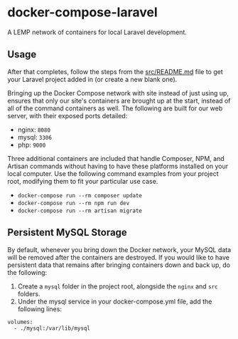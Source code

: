 # docker-compose-laravel

A LEMP network of containers for local Laravel development.

## Usage

After that completes, follow the steps from the [src/README.md](/src/README.md) file to get your Laravel project added in (or create a new blank one).

Bringing up the Docker Compose network with site instead of just using up, ensures that only our site's containers are brought up at the start, instead of all of the command containers as well. The following are built for our web server, with their exposed ports detailed:

* nginx: `8080`
* mysql: `3306`
* php: `9000`

Three additional containers are included that handle Composer, NPM, and Artisan commands without having to have these platforms installed on your local computer. Use the following command examples from your project root, modifying them to fit your particular use case.

* `docker-compose run --rm composer update`
* `docker-compose run --rm npm run dev`
* `docker-compose run --rm artisan migrate`

## Persistent MySQL Storage

By default, whenever you bring down the Docker network, your MySQL data will be removed after the containers are destroyed. If you would like to have persistent data that remains after bringing containers down and back up, do the following:

1. Create a `mysql` folder in the project root, alongside the `nginx` and `src` folders.
2. Under the mysql service in your docker-compose.yml file, add the following lines:

```
volumes:
  - ./mysql:/var/lib/mysql
```